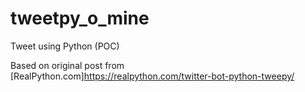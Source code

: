 # tweetpy_o_mine
Tweet using Python (POC)

Based on original post from [RealPython.com]https://realpython.com/twitter-bot-python-tweepy/
